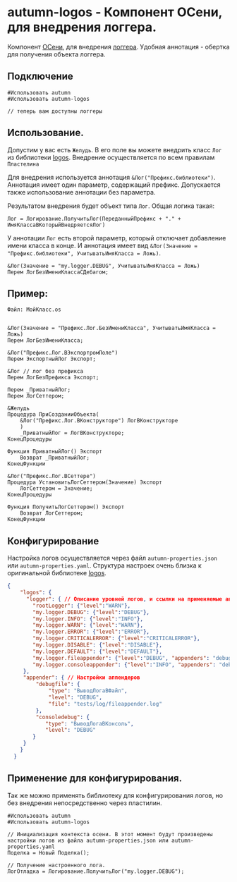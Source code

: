 # autumn-logos - Компонент ОСени, для внедрения логгера. 

Компонент [ОСени](https://github.com/nixel2007/autumn), для внедрения [логгера](https://github.com/oscript-library/logos). Удобная аннотация - обертка для получения объекта логгера.

## Подключение

```bsl
#Использовать autumn
#Использовать autumn-logos

// теперь вам доступны логгеры

```

## Использование. 

Допустим у вас есть ```Желудь```. В его поле вы можете внедрить класс ```Лог``` из библиотеки [logos](https://github.com/oscript-library/logos). Внедрение осуществляется по всем правилам ```Пластелина```

Для внедрения используется аннотация ```&Лог("Префикс.библиотеки")```. Аннотация имеет один параметр, содержащий префикс. Допускается также использование аннотации без параметра.

Результатом внедрения будет объект типа ```Лог```. Общая логика такая: 

```Лог = Логирование.ПолучитьЛог(ПереданныйПрефикс + "." + ИмяКлассаВКоторыйВнедряетсяЛог)```

У аннотации ```Лог``` есть второй параметр, который отключает добавление имени класса в конце. И аннотация имеет вид ```&Лог(Значение = "Префикс.библиотеки", УчитыватьИмяКласса = Ложь)```.

```bsl
&Лог(Значение = "my.logger.DEBUG", УчитыватьИмяКласса = Ложь)
Перем ЛогБезИмениКлассаСДебагом;
```

## Пример:

```Файл: МойКласс.os```

```bsl

&Лог(Значение = "Префикс.Лог.БезИмениКласса", УчитыватьИмяКласса = Ложь)
Перем ЛогБезИмениКласса;

&Лог("Префикс.Лог.ВЭкспортромПоле")
Перем ЭкспортныйЛог Экспорт;

&Лог // лог без префикса
Перем ЛогБезПрефикса Экспорт;

Перем _ПриватныйЛог;
Перем ЛогСеттером;

&Желудь
Процедура ПриСозданииОбъекта(
	&Лог("Префикс.Лог.ВКонструкторе") ЛогВКонструкторе
	)
	_ПриватныйЛог = ЛогВКонструкторе;
КонецПроцедуры

Функция ПриватныйЛог() Экспорт
	Возврат _ПриватныйЛог;
КонецФункции

&Лог("Префикс.Лог.ВСеттере")
Процедура УстановитьЛогСеттером(Значение) Экспорт
	ЛогСеттером = Значение;
КонецПроцедуры

Функция ПолучитьЛогСеттером() Экспорт
	Возврат ЛогСеттером;
КонецФункции
```

## Конфигурирование

Настройка логов осуществляется через файл ```autumn-properties.json``` или ```autumn-properties.yaml```. Структура настроек очень близка к оригинальной библиотеке [logos](https://github.com/oscript-library/logos).

```json
{
    "logos": {
      "logger": { // Описание уровней логов, и ссылки на применяемые аппендеры.
        "rootLogger": {"level":"WARN"},
        "my.logger.DEBUG": {"level":"DEBUG"},
        "my.logger.INFO": {"level":"INFO"},
        "my.logger.WARN": {"level":"WARN"},
        "my.logger.ERROR": {"level":"ERROR"},
        "my.logger.CRITICALERROR": {"level":"CRITICALERROR"},
        "my.logger.DISABLE": {"level":"DISABLE"},
        "my.logger.DEFAULT": {"level":"DEFAULT"},
        "my.logger.fileappender": {"level":"DEBUG", "appenders": "debugfile"},
        "my.logger.consoleappender": {"level":"INFO", "appenders": "debugfile, consoledebug"}
     },
     "appender": { // Настройки аппендеров
         "debugfile": {
             "type": "ВыводЛогаВФайл",
             "level": "DEBUG",
             "file": "tests/log/fileappender.log"
         },
         "consoledebug": {
            "type": "ВыводЛогаВКонсоль",
            "level": "DEBUG"
        }
     }
    } 
  }
```

## Применение для конфигурирования.

Так же можно применять библиотеку для конфигурирования логов, но без внедрения непосредственно через пластилин. 

```bsl
#Использовать autumn
#Использовать autumn-logos

// Инициализация контекста осени. В этот момент будут произведены настройки логов из файла autumn-properties.json или autumn-properties.yaml
Поделка = Новый Поделка(); 

// Получение настроенного лога.
ЛогОтладка = Логирование.ПолучитьЛог("my.logger.DEBUG"); 
```

